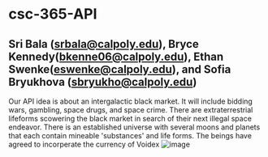 # csc-365-API
## Sri Bala (srbala@calpoly.edu), Bryce Kennedy(bkenne06@calpoly.edu), Ethan Swenke(eswenke@calpoly.edu), and Sofia Bryukhova (sbryukho@calpoly.edu)

Our API idea is about an intergalactic black market. It will include bidding wars, gambling, space drugs, and space crime. There are extraterrestrial lifeforms scowering the black market in search of their next illegal space endeavor. There is an established universe with several moons and planets that each contain mineable 'substances' and life forms. The beings have agreed to incorperate the currency of Voidex ![image](https://github.com/eswenke/csc-365-API/assets/97144495/dfd48a5a-ceb4-46ce-b488-79f89a16f39a)

